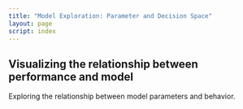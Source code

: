 ```yaml
---
title: "Model Exploration: Parameter and Decision Space"
layout: page
script: index
---
```


## Visualizing the relationship between performance and model

Exploring the relationship between model parameters and behavior.

<cpt-example-interactive probability="0.75" win="20" loss="0" sure="10" alpha="0.9" lambda="2" gamma="0.75">
  <decision-choice interactive></decision-choice>
  <cpt-probability interactive></cpt-probability>
  <cpt-value interactive></cpt-value>
  <cpt-calculation numeric interactive></cpt-calculation>
  <!-- <cpt-space></cpt-space>
  <decision-space></decision-space> -->
</cpt-example-interactive>
